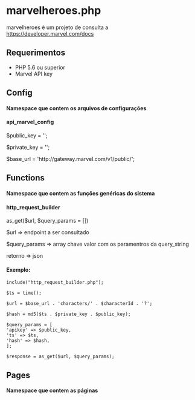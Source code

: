 # marvelheroes.php

marvelheroes é um projeto de consulta a https://developer.marvel.com/docs

<h2>Requerimentos</h2>
<ul>
<li>PHP 5.6 ou superior</li>
<li>Marvel API key</li>
</ul>

<h2>Config</h2>
<h4>Namespace que contem os arquivos de configurações</h4>
<h4>api_marvel_config</h4>
<p>$public_key = '';</p>
<p>$private_key = '';</p>
<p>$base_url = 'http://gateway.marvel.com/v1/public/';</p>

<h2>Functions</h2>
<h4>Namespace que contem as funções genéricas do sistema</h4>
<h4>http_request_builder</h4>
<p>as_get($url, $query_params = [])</p>
<p>$url => endpoint a ser consultado</p>
<p>$query_params => array chave valor com os paramentros da query_string</p>
<p>retorno => json</p>
<h4>Exemplo:</h4>

    include("http_request_builder.php");
    
    $ts = time();

    $url = $base_url . 'characters/' . $characterId . '?';
                
    $hash = md5($ts . $private_key . $public_key);
    
    $query_params = [
    'apikey' => $public_key,
    'ts' => $ts,
    'hash' => $hash,
    ];
        
    $response = as_get($url, $query_params);

<h2>Pages</h2>
<h4>Namespace que contem as páginas</h4>



